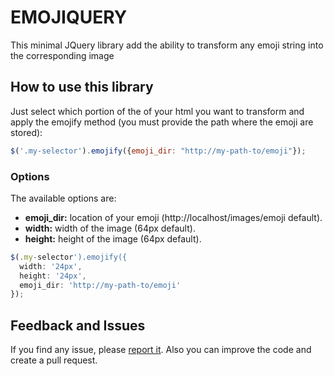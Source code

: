 # EMOJIQUERY

This minimal JQuery library add the ability to transform any emoji string into the corresponding image

## How to use this library

Just select which portion of the of your html you want to transform and apply the emojify method (you must provide the path where the emoji are stored):

```javascript
$('.my-selector').emojify({emoji_dir: "http://my-path-to/emoji"});
```

### Options

The available options are:

* **emoji_dir:** location of your emoji (http://localhost/images/emoji default).
* **width:** width of the image (64px default).
* **height:** height of the image (64px default).

```javascript
$(.my-selector').emojify({
  width: '24px',
  height: '24px',
  emoji_dir: 'http://my-path-to/emoji'
});
```

## Feedback and Issues

If you find any issue, please [report it](https://github.com/gianu/latest_tweets/issues). Also you can improve the code and create a pull request.
